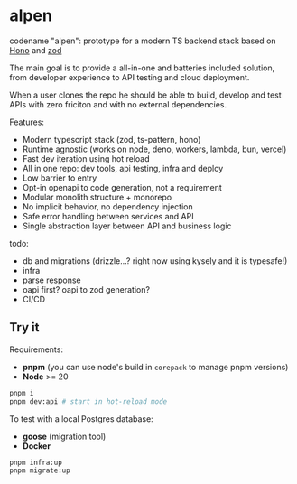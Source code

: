 # alpen

codename "alpen": prototype for a modern TS backend stack based on [Hono](https://hono.dev/) and [zod](https://zod.dev/)

The main goal is to provide a all-in-one and batteries included solution,
from developer experience to API testing and cloud deployment.

When a user clones the repo he should be able to build, develop and test APIs with zero friciton and with no external dependencies.

Features:

-   Modern typescript stack (zod, ts-pattern, hono)
-   Runtime agnostic (works on node, deno, workers, lambda, bun, vercel)
-   Fast dev iteration using hot reload
-   All in one repo: dev tools, api testing, infra and deploy
-   Low barrier to entry
-   Opt-in openapi to code generation, not a requirement
-   Modular monolith structure + monorepo
-   No implicit behavior, no dependency injection
-   Safe error handling between services and API
-   Single abstraction layer between API and business logic

todo:

-   db and migrations (drizzle...? right now using kysely and it is typesafe!)
-   infra
-   parse response
-   oapi first? oapi to zod generation?
-   CI/CD

## Try it

Requirements:

-   **pnpm** (you can use node's build in `corepack` to manage pnpm versions)
-   **Node** >= 20

```bash
pnpm i
pnpm dev:api # start in hot-reload mode
```

To test with a local Postgres database:

-   **goose** (migration tool)
-   **Docker**

```bash
pnpm infra:up
pnpm migrate:up
```
